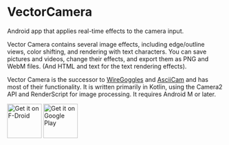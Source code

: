 # VectorCamera
Android app that applies real-time effects to the camera input.

Vector Camera contains several image effects, including edge/outline views, color shifting, and rendering with text characters. You can save pictures and videos, change their effects, and export them as PNG and WebM files. (And HTML and text for the text rendering effects).

Vector Camera is the successor to [WireGoggles](https://github.com/dozingcat/WireGoggles) and [AsciiCam](https://github.com/dozingcat/AsciiCam) and has most of their functionality. It is written primarily in Kotlin, using the Camera2 API and RenderScript for image processing. It requires Android M or later.

[<img src="https://f-droid.org/badge/get-it-on.png"
     alt="Get it on F-Droid"
     height="80">](https://f-droid.org/packages/com.dozingcatsoftware.vectorcamera/)
[<img src="https://play.google.com/intl/en_us/badges/images/generic/en-play-badge.png"
     alt="Get it on Google Play"
     height="80">](https://play.google.com/store/apps/details?id=com.dozingcatsoftware.vectorcamera)
